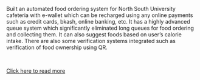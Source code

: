 Built an automated food ordering system for North South University cafeteria with e-wallet which can be recharged using any online payments such as credit cards, bkash, online banking, etc. It has a highly advanced queue system which significantly eliminated long queues for food ordering and collecting them. It can also suggest foods based on user’s calorie intake. There are also some verification systems integrated such as verification of food ownership using QR.

<br>

[Click here to read more](https://github.com/phanto007/nsu_canteen_app/blob/master/CSE499B-Final-Paper-IEEE.pdf)


